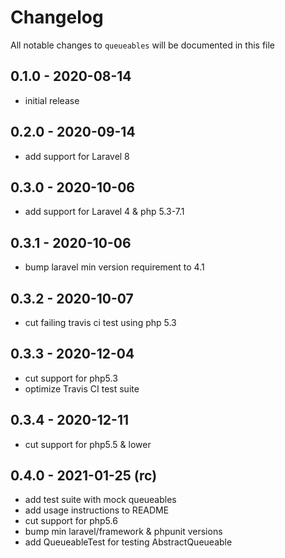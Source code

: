 # Changelog

All notable changes to `queueables` will be documented in this file

## 0.1.0 - 2020-08-14
- initial release


## 0.2.0 - 2020-09-14
- add support for Laravel 8


## 0.3.0 - 2020-10-06
- add support for Laravel 4 & php 5.3-7.1


## 0.3.1 - 2020-10-06
- bump laravel min version requirement to 4.1


## 0.3.2 - 2020-10-07
- cut failing travis ci test using php 5.3


## 0.3.3 - 2020-12-04
- cut support for php5.3
- optimize Travis CI test suite


## 0.3.4 - 2020-12-11
- cut support for php5.5 & lower


## 0.4.0 - 2021-01-25 (rc)
- add test suite with mock queueables
- add usage instructions to README
- cut support for php5.6
- bump min laravel/framework & phpunit versions
- add QueueableTest for testing AbstractQueueable
